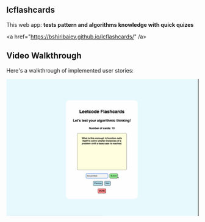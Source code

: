 ## lcflashcards

This web app: **tests pattern and algorithms knowledge with quick quizes**

<a href="https://bshiribaiev.github.io/lcflashcards/" /a>

## Video Walkthrough

Here's a walkthrough of implemented user stories:

<img src='walkthrough.gif' title='Video Walkthrough' width='' alt='Video Walkthrough' />

